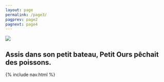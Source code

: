 ```yaml
---
layout: page
permalink: /page3/
pagprev: page2
pagnext: page4
---
```


<img src="{{ site.baseurl }}/img/page3.jpg"/>

## Assis dans son petit bateau, Petit Ours pêchait des poissons.

{% include nav.html %}
